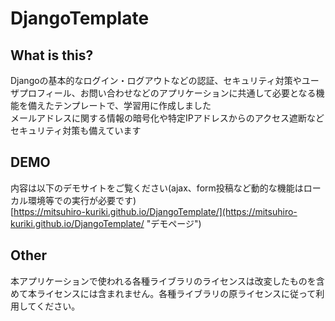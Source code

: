 # DjangoTemplate

## What is this?
Djangoの基本的なログイン・ログアウトなどの認証、セキュリティ対策やユーザプロフィール、お問い合わせなどのアプリケーションに共通して必要となる機能を備えたテンプレートで、学習用に作成しました  
メールアドレスに関する情報の暗号化や特定IPアドレスからのアクセス遮断などセキュリティ対策も備えています

## DEMO
内容は以下のデモサイトをご覧ください(ajax、form投稿など動的な機能はローカル環境等での実行が必要です)  
[https://mitsuhiro-kuriki.github.io/DjangoTemplate/](https://mitsuhiro-kuriki.github.io/DjangoTemplate/ "デモページ")

## Other
本アプリケーションで使われる各種ライブラリのライセンスは改変したものを含めて本ライセンスには含まれません。各種ライブラリの原ライセンスに従って利用してください。
